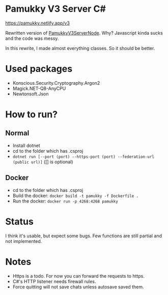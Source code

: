 # Pamukky V3 Server C#
https://pamukky.netlify.app/v3

Rewritten version of [PamukkyV3ServerNode](https://github.com/HAKANKOKCU/PamukkyV3ServerNode). Why? Javascript kinda sucks and the code was messy.

In this rewrite, I made almost everything classes. So it should be better.

# Used packages
* Konscious.Security.Cryptography.Argon2
* Magick.NET-Q8-AnyCPU
* Newtonsoft.Json

# How to run?
## Normal
- Install dotnet
- cd to the folder which has .csproj
- `dotnet run [--port (port) --https-port (port) --federation-url (public url)]` ([] is optional)

## Docker
- cd to the folder which has .csproj
- Build the docker: `docker build -t pamukky -f Dockerfile .`
- Run the docker: `docker run -p 4268:4268 pamukky`

# Status
I think it's usable, but expect some bugs.
Few functions are still partial and not implemented.

# Notes
* Https is a todo. For now you can forward the requests to https.
* C#'s HTTP listener needs firewall rules.
* Force quitting will not save chats unless autosave saved them.
